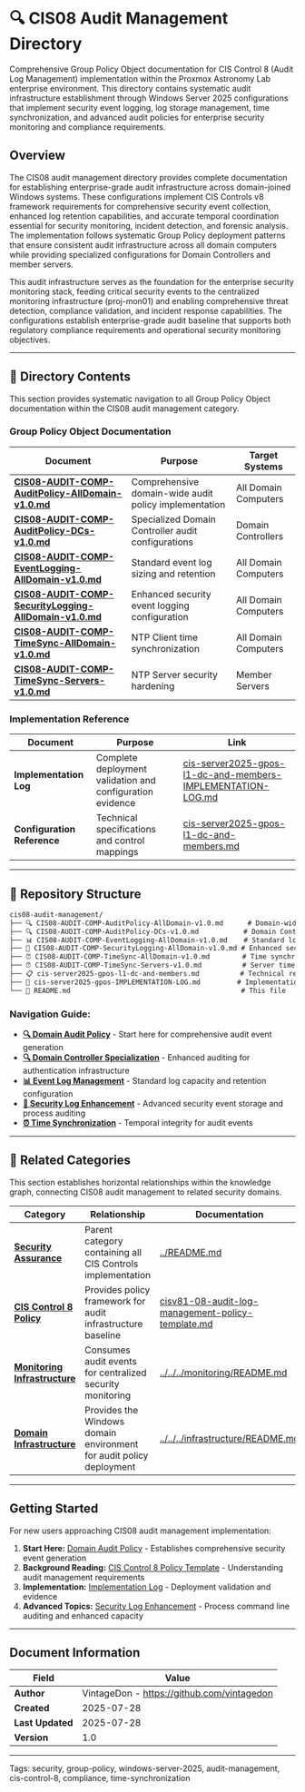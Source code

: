 <!--
---
title: "CIS08 Audit Management Directory"
description: "Comprehensive Group Policy Object documentation for CIS Control 8 (Audit Log Management) implementation, establishing enterprise audit infrastructure through systematic security event logging, time synchronization, and log management configurations"
author: "VintageDon - https://github.com/vintagedon"
ai_contributor: "Anthropic Claude 4 Sonnet (claude-4-sonnet-20250514)"
date: "2025-07-28"
version: "1.0"
status: "Published"
tags:
- type: directory-overview
- domain: security
- tech: windows-server-2025
- tech: group-policy
- compliance: cis-control-8
- phase: phase-2
related_documents:
- "[Security Assurance Directory](../README.md)"
- "[CIS Control 8 Policy Template](../../policies-and-procedures/cis-security-policy-templates/cisv81-08-audit-log-management-policy-template.md)"
- "[Monitoring Infrastructure](../../../monitoring/README.md)"
---
-->

# 🔍 **CIS08 Audit Management Directory**

Comprehensive Group Policy Object documentation for CIS Control 8 (Audit Log Management) implementation within the Proxmox Astronomy Lab enterprise environment. This directory contains systematic audit infrastructure establishment through Windows Server 2025 configurations that implement security event logging, log storage management, time synchronization, and advanced audit policies for enterprise security monitoring and compliance requirements.

## **Overview**

The CIS08 audit management directory provides complete documentation for establishing enterprise-grade audit infrastructure across domain-joined Windows systems. These configurations implement CIS Controls v8 framework requirements for comprehensive security event collection, enhanced log retention capabilities, and accurate temporal coordination essential for security monitoring, incident detection, and forensic analysis. The implementation follows systematic Group Policy deployment patterns that ensure consistent audit infrastructure across all domain computers while providing specialized configurations for Domain Controllers and member servers.

This audit infrastructure serves as the foundation for the enterprise security monitoring stack, feeding critical security events to the centralized monitoring infrastructure (proj-mon01) and enabling comprehensive threat detection, compliance validation, and incident response capabilities. The configurations establish enterprise-grade audit baseline that supports both regulatory compliance requirements and operational security monitoring objectives.

---

## **📂 Directory Contents**

This section provides systematic navigation to all Group Policy Object documentation within the CIS08 audit management category.

### **Group Policy Object Documentation**

| **Document** | **Purpose** | **Target Systems** |
|--------------|-------------|-------------------|
| **[CIS08-AUDIT-COMP-AuditPolicy-AllDomain-v1.0.md](CIS08-AUDIT-COMP-AuditPolicy-AllDomain-v1.0.md)** | Comprehensive domain-wide audit policy implementation | All Domain Computers |
| **[CIS08-AUDIT-COMP-AuditPolicy-DCs-v1.0.md](CIS08-AUDIT-COMP-AuditPolicy-DCs-v1.0.md)** | Specialized Domain Controller audit configurations | Domain Controllers |
| **[CIS08-AUDIT-COMP-EventLogging-AllDomain-v1.0.md](CIS08-AUDIT-COMP-EventLogging-AllDomain-v1.0.md)** | Standard event log sizing and retention | All Domain Computers |
| **[CIS08-AUDIT-COMP-SecurityLogging-AllDomain-v1.0.md](CIS08-AUDIT-COMP-SecurityLogging-AllDomain-v1.0.md)** | Enhanced security event logging configuration | All Domain Computers |
| **[CIS08-AUDIT-COMP-TimeSync-AllDomain-v1.0.md](CIS08-AUDIT-COMP-TimeSync-AllDomain-v1.0.md)** | NTP Client time synchronization | All Domain Computers |
| **[CIS08-AUDIT-COMP-TimeSync-Servers-v1.0.md](CIS08-AUDIT-COMP-TimeSync-Servers-v1.0.md)** | NTP Server security hardening | Member Servers |

### **Implementation Reference**

| **Document** | **Purpose** | **Link** |
|--------------|-------------|----------|
| **Implementation Log** | Complete deployment validation and configuration evidence | [cis-server2025-gpos-l1-dc-and-members-IMPLEMENTATION-LOG.md](cis-server2025-gpos-l1-dc-and-members-IMPLEMENTATION-LOG.md) |
| **Configuration Reference** | Technical specifications and control mappings | [cis-server2025-gpos-l1-dc-and-members.md](cis-server2025-gpos-l1-dc-and-members.md) |

---

## **📁 Repository Structure**

```markdown
cis08-audit-management/
├── 🔍 CIS08-AUDIT-COMP-AuditPolicy-AllDomain-v1.0.md      # Domain-wide audit policy
├── 🔍 CIS08-AUDIT-COMP-AuditPolicy-DCs-v1.0.md           # Domain Controller specialization
├── 📊 CIS08-AUDIT-COMP-EventLogging-AllDomain-v1.0.md    # Standard log sizing
├── 🔐 CIS08-AUDIT-COMP-SecurityLogging-AllDomain-v1.0.md # Enhanced security logging
├── ⏰ CIS08-AUDIT-COMP-TimeSync-AllDomain-v1.0.md        # Time synchronization
├── ⏰ CIS08-AUDIT-COMP-TimeSync-Servers-v1.0.md          # Server time security
├── 📋 cis-server2025-gpos-l1-dc-and-members.md          # Technical reference
├── 📝 cis-server2025-gpos-IMPLEMENTATION-LOG.md         # Implementation evidence
└── 📄 README.md                                          # This file
```

### **Navigation Guide:**

- **[🔍 Domain Audit Policy](CIS08-AUDIT-COMP-AuditPolicy-AllDomain-v1.0.md)** - Start here for comprehensive audit event generation
- **[🔍 Domain Controller Specialization](CIS08-AUDIT-COMP-AuditPolicy-DCs-v1.0.md)** - Enhanced auditing for authentication infrastructure
- **[📊 Event Log Management](CIS08-AUDIT-COMP-EventLogging-AllDomain-v1.0.md)** - Standard log capacity and retention configuration
- **[🔐 Security Log Enhancement](CIS08-AUDIT-COMP-SecurityLogging-AllDomain-v1.0.md)** - Advanced security event storage and process auditing
- **[⏰ Time Synchronization](CIS08-AUDIT-COMP-TimeSync-AllDomain-v1.0.md)** - Temporal integrity for audit events

---

## **🔗 Related Categories**

This section establishes horizontal relationships within the knowledge graph, connecting CIS08 audit management to related security domains.

| **Category** | **Relationship** | **Documentation** |
|--------------|------------------|-------------------|
| **[Security Assurance](../README.md)** | Parent category containing all CIS Controls implementation | [../README.md](../README.md) |
| **[CIS Control 8 Policy](../../policies-and-procedures/cis-security-policy-templates/cisv81-08-audit-log-management-policy-template.md)** | Provides policy framework for audit infrastructure baseline | [cisv81-08-audit-log-management-policy-template.md](../../policies-and-procedures/cis-security-policy-templates/cisv81-08-audit-log-management-policy-template.md) |
| **[Monitoring Infrastructure](../../../monitoring/README.md)** | Consumes audit events for centralized security monitoring | [../../../monitoring/README.md](../../../monitoring/README.md) |
| **[Domain Infrastructure](../../../infrastructure/README.md)** | Provides the Windows domain environment for audit policy deployment | [../../../infrastructure/README.md](../../../infrastructure/README.md) |

---

## **Getting Started**

For new users approaching CIS08 audit management implementation:

1. **Start Here:** [Domain Audit Policy](CIS08-AUDIT-COMP-AuditPolicy-AllDomain-v1.0.md) - Establishes comprehensive security event generation
2. **Background Reading:** [CIS Control 8 Policy Template](../../policies-and-procedures/cis-security-policy-templates/cisv81-08-audit-log-management-policy-template.md) - Understanding audit management requirements
3. **Implementation:** [Implementation Log](cis-server2025-gpos-l1-dc-and-members-IMPLEMENTATION-LOG.md) - Deployment validation and evidence
4. **Advanced Topics:** [Security Log Enhancement](CIS08-AUDIT-COMP-SecurityLogging-AllDomain-v1.0.md) - Process command line auditing and enhanced capacity

---

## **Document Information**

| **Field** | **Value** |
|-----------|-----------|
| **Author** | VintageDon - <https://github.com/vintagedon> |
| **Created** | 2025-07-28 |
| **Last Updated** | 2025-07-28 |
| **Version** | 1.0 |

---
Tags: security, group-policy, windows-server-2025, audit-management, cis-control-8, compliance, time-synchronization
